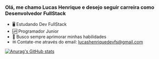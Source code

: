 ### Olá, me chamo Lucas Henrique e desejo seguir carreira como Desenvolvedor FullStack

- 🖥 Estudando Dev FullStack
- 🆙 Programador Junior
- 🌱 Busco sempre aprimorar minhas habilidades
- ✉ Contate-me através do email: lucashenriquedevfs@gmail.com

<div>
    <a href="https://github.com/LucasHenDEV">
</div>


![Anurag's GitHub stats](https://github-readme-stats.vercel.app/api?username=LucasHenDEV&show_icons=true&theme=dark)
